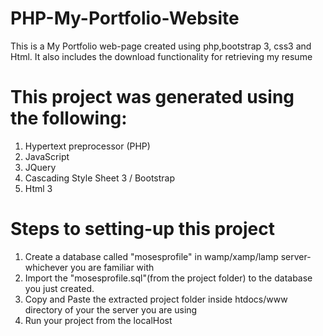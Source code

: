 # PHP-My-Portfolio-Website
This is a My Portfolio web-page created using php,bootstrap 3, css3 and Html. 
It also includes the download functionality for retrieving my resume

# This project was generated using the following:

1.	Hypertext preprocessor (PHP)
2.	JavaScript
3.	JQuery
4.	Cascading Style Sheet 3 / Bootstrap
5.  Html 3

# Steps to setting-up this project

1.	Create a database called "mosesprofile" in wamp/xamp/lamp server- whichever you are familiar with
2.	Import the "mosesprofile.sql"(from the project folder) to the database you just created.
3.	Copy and Paste the extracted project folder inside htdocs/www directory of your the server you are using
4.	Run your project from the localHost
